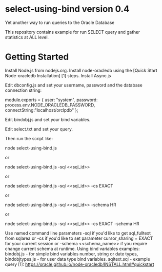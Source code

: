 # select-using-bind version 0.4

Yet another way to run queries to the Oracle Database

This repository contains example for run SELECT query and gather statistics at ALL level.

# <a name="start"></a> Getting Started

Install Node.js from nodejs.org.
Install node-oracledb using the [Quick Start Node-oracledb Installation] [1] steps.
Install Async.js

Edit dbconfig.js and set your username, password and the database connection string:

module.exports = {
    user: "system",
    password: process.env.NODE_ORACLEDB_PASSWORD,
    connectString:"localhost/orclpdb"
};

Edit bindobj.js and set your bind variables. 

Edit select.txt and set your query.

Then run the script like:

node select-using-bind.js

or 

node select-using-bind.js -sql <<sql_id>>

or

node select-using-bind.js -sql <<sql_id>> -cs EXACT

or

node select-using-bind.js -sql <<sql_id>> -schema HR

or

node select-using-bind.js -sql <<sql_id>> -cs EXACT -schema HR

Use named command line parameters -sql if you'd like to get sql_fulltext from sqlarea or -cs if you'd like to set parameter cursor_sharing = EXACT for your current session or -schema <<schema_name>> if you require change current schema at runtime.
Using bind variables examples:
bindobj.js - for simple bind variables number, string or date types,
bindobjtypes.js - for user data type bind variables.
sqltext.sql - example query
[1]: https://oracle.github.io/node-oracledb/INSTALL.html#quickstart
